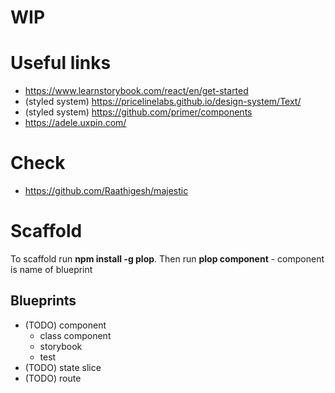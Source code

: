 # WIP

# Useful links

- https://www.learnstorybook.com/react/en/get-started
- (styled system) https://pricelinelabs.github.io/design-system/Text/
- (styled system) https://github.com/primer/components
- https://adele.uxpin.com/

# Check

- https://github.com/Raathigesh/majestic

# Scaffold

To scaffold run **npm install -g plop**. Then run **plop component** - component is name of blueprint

## Blueprints

- (TODO) component
  - class component
  - storybook
  - test
- (TODO) state slice
- (TODO) route
